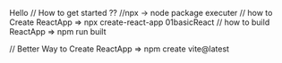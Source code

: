 Hello
// How to get started ??
//npx -> node package executer
// how to Create ReactApp => npx create-react-app 01basicReact
// how to build ReactApp => npm run built

// Better Way to Create ReactApp => npm create vite@latest 